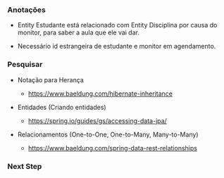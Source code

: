 ### Anotações
- Entity Estudante está relacionado com Entity Disciplina por causa do monitor, para saber a aula que ele vai dar.

- Necessário id estrangeira de estudante e monitor em agendamento.

### Pesquisar

- Notação para Herança
    - <https://www.baeldung.com/hibernate-inheritance>

- Entidades (Criando entidades)
    - <https://spring.io/guides/gs/accessing-data-jpa/>

- Relacionamentos (One-to-One, One-to-Many, Many-to-Many)
    - <https://www.baeldung.com/spring-data-rest-relationships>


### Next Step

